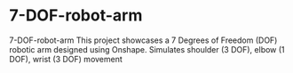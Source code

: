 # 7-DOF-robot-arm
7-DOF-robot-arm
This project showcases a 7 Degrees of Freedom (DOF) robotic arm designed using Onshape.
Simulates shoulder (3 DOF), elbow (1 DOF), wrist (3 DOF) movement

